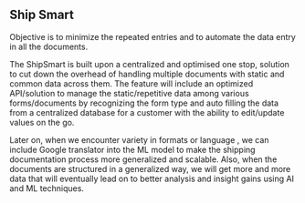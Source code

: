 ## Ship Smart

Objective is to minimize the repeated entries and to automate the data entry in all the documents. 

The ShipSmart is built upon a centralized and optimised one stop, solution to cut down the overhead of handling multiple documents with static and common data across them. The feature will include an optimized API/solution to manage the static/repetitive data among various forms/documents by recognizing the form type and auto filling the data from a centralized database for a customer with the ability to edit/update values on the go. 

Later on, when we encounter variety in formats or language , we can include Google translator into the ML model to make the shipping documentation process more generalized and scalable. Also, when the documents are structured in a generalized way, we will get more and more data that will eventually lead on to better analysis and insight gains using AI and ML techniques.
